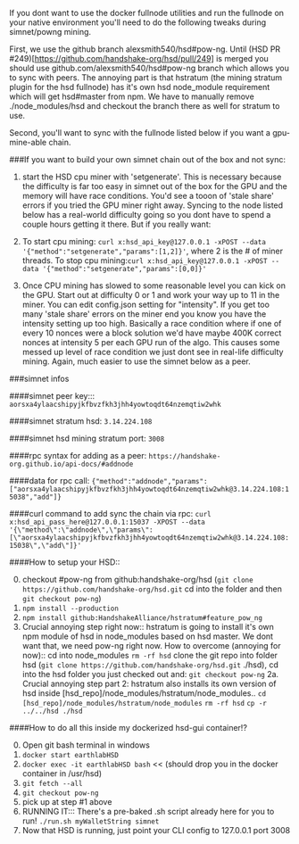 If you dont want to use the docker fullnode utilities and run the fullnode on your native environment you'll need to do the following tweaks during simnet/powng mining.

First, we use the github branch alexsmith540/hsd#pow-ng. Until (HSD PR #249)[https://github.com/handshake-org/hsd/pull/249] is merged you should use github.com/alexsmith540/hsd#pow-ng branch which allows you to sync with peers. The annoying part is that hstratum (the mining stratum plugin for the hsd fullnode) has it's own hsd node_module requirement which will get hsd#master from npm. We have to manually remove ./node_modules/hsd and checkout the branch there as well for stratum to use.

Second, you'll want to sync with the fullnode listed below if you want a gpu-mine-able chain. 

###If you want to build your own simnet chain out of the box and not sync: 

1. start the HSD cpu miner with 'setgenerate'. This is necessary because the difficulty is far too easy in simnet out of the box for the GPU and the memory will have race conditions. You'd see a tooon of 'stale share' errors if you tried the GPU miner right away. Syncing to the node listed below has a real-world difficulty going so you dont have to spend a couple hours getting it there. But if you really want: 

2. To start cpu mining: ```curl x:hsd_api_key@127.0.0.1 -xPOST --data '{"method":"setgenerate","params":[1,2]}'```, where 2 is the # of miner threads. To stop cpu mining:```curl x:hsd_api_key@127.0.0.1 -xPOST --data '{"method":"setgenerate","params":[0,0]}'```

3. Once CPU mining has slowed to some reasonable level you can kick on the GPU. Start out at difficulty 0 or 1 and work your way up to 11 in the miner. You can edit config.json setting for "intensity". If you get too many 'stale share' errors on the miner end you know you have the intensity setting up too high. Basically a race condition where if one of every 10 nonces were a block solution we'd have maybe 400K correct nonces at intensity 5 per each GPU run of the algo. This causes some messed up level of race condition we just dont see in real-life difficulty mining. Again, much easier to use the simnet below as a peer. 


###simnet infos 

####simnet peer key:::
```aorsxa4ylaacshipyjkfbvzfkh3jhh4yowtoqdt64nzemqtiw2whk```

####simnet stratum hsd: 
```3.14.224.108```

####simnet hsd mining stratum port: 
```3008```

####rpc syntax for adding as a peer:
```https://handshake-org.github.io/api-docs/#addnode```

####data for rpc call:
```{"method":"addnode","params":["aorsxa4ylaacshipyjkfbvzfkh3jhh4yowtoqdt64nzemqtiw2whk@3.14.224.108:15038","add"]}```

####curl command to add sync the chain via rpc:
```curl x:hsd_api_pass_here@127.0.0.1:15037 -XPOST --data '{\"method\":\"addnode\",\"params\":[\"aorsxa4ylaacshipyjkfbvzfkh3jhh4yowtoqdt64nzemqtiw2whk@3.14.224.108:15038\",\"add\"]}'```

####How to setup your HSD::

0. checkout #pow-ng from github:handshake-org/hsd (```git clone https://github.com/handshake-org/hsd.git``` cd into the folder and then ```git checkout pow-ng```)
1. ```npm install --production```
1. ```npm install github:HandshakeAlliance/hstratum#feature_pow_ng```
2. Crucial annoying step right now:: hstratum is going to install it's own npm module of hsd in node_modules based on hsd master. We dont want that, we need pow-ng right now. How to overcome (annoying for now)::
cd into node_modules
```rm -rf hsd```
clone the git repo into folder hsd (```git clone https://github.com/handshake-org/hsd.git``` ./hsd), cd into the hsd folder you just checked out and: ```git checkout pow-ng```
2a. Crucial annoying step part 2: hstratum also installs its own version of hsd inside [hsd_repo]/node_modules/hstratum/node_modules..
```cd [hsd_repo]/node_modules/hstratum/node_modules```
```rm -rf hsd```
```cp -r ../../hsd ./hsd```



####How to do all this inside my dockerized hsd-gui container!?

0. Open git bash terminal in windows
1. ```docker start earthlabHSD```
2. ```docker exec -it earthlabHSD bash``` << (should drop you in the docker container in /usr/hsd)
3. ```git fetch --all```
4. ```git checkout pow-ng```
5. pick up at step #1 above
6. RUNNING IT::: There's a pre-baked .sh script already here for you to run! 
```./run.sh myWalletString simnet```
7. Now that HSD is running, just point your CLI config to 127.0.0.1 port 3008
